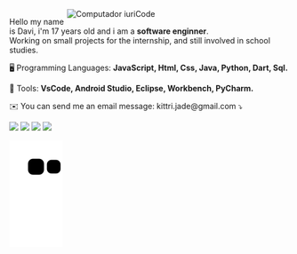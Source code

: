 <img src="https://raw.githubusercontent.com/MicaelliMedeiros/micaellimedeiros/master/image/computer-illustration.png" min-width="400px" max-width="400px" width="400px" align="right" alt="Computador iuriCode">

<p align="left"> 
  Hello my name is Davi, i'm 17 years old and i am a <strong>software enginner</strong>.<br>
  Working on small projects for the internship, and still involved in school studies.
</p>

<p align="left">
  🖥️ Programming Languages: <strong>JavaScript, Html, Css, Java, Python, Dart, Sql.</strong>
</p>

<p align="left">
  💼 Tools: <strong>VsCode, Android Studio, Eclipse, Workbench, PyCharm.</strong>
</p>

<p align="left">
  ✉️ You can send me an email message: kittri.jade@gmail.com ⤵️
</p>

<p align="left">
  <a href="#" alt="Gmail">
  <img src="https://img.shields.io/badge/-Gmail-FF0000?style=flat-square&labelColor=FF0000&logo=gmail&logoColor=white&link=kittri.jade@gmail.com" /></a>

  <a href="#" alt="Linkedin">
  <img src="https://img.shields.io/badge/-Linkedin-0e76a8?style=flat-square&logo=Linkedin&logoColor=white&link=https://www.linkedin.com/in/davi-ribeiro-09b000220/" /></a>

  <a href="#" alt="Facebook">
  <img src="https://img.shields.io/badge/-Facebook-3b5998?style=flat-square&labelColor=3b5998&logo=facebook&logoColor=white&link=www.facebook.com/profile.php?id=100010020541511"/></a>

  <a href="#" alt="Instagram">
  <img src="https://img.shields.io/badge/-Instagram-DF0174?style=flat-square&labelColor=DF0174&logo=instagram&logoColor=white&link=https://www.instagram.com/davi.rfa/"/></a>
</p>  

![Snake animation](https://github.com/rafaballerini/rafaballerini/blob/output/github-contribution-grid-snake.svg)
 
